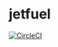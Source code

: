 # jetfuel

[![CircleCI](https://circleci.com/gh/EvanSays/jetfuel.svg?style=svg)](https://circleci.com/gh/EvanSays/jetfuel)
